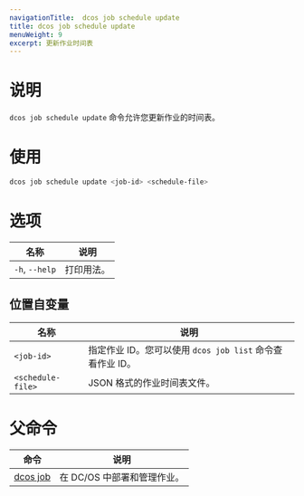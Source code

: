 ```yaml
---
navigationTitle:  dcos job schedule update
title: dcos job schedule update
menuWeight: 9
excerpt: 更新作业时间表
---
```



# 说明
`dcos job schedule update` 命令允许您更新作业的时间表。

# 使用

```bash
dcos job schedule update <job-id> <schedule-file>
```

# 选项

| 名称 | 说明 |
|---------|-------------|
|`-h`, `--help` | 打印用法。 |

## 位置自变量

| 名称 | 说明 |
|---------|-------------|
| `<job-id>`   | 指定作业 ID。您可以使用 `dcos job list` 命令查看作业 ID。|
| `<schedule-file>`   | JSON 格式的作业时间表文件。|

# 父命令

| 命令 | 说明 |
|---------|-------------|
| [dcos job](/mesosphere/dcos/cn/2.1/cli/command-reference/dcos-job/) |  在 DC/OS 中部署和管理作业。 |


